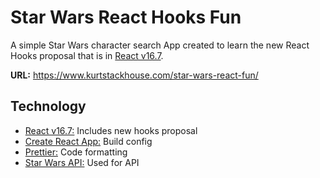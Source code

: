 # Star Wars React Hooks Fun
A simple Star Wars character search App created to learn the new React Hooks proposal that is in [React v16.7](https://reactjs.org/docs/hooks-intro.html).

**URL:** https://www.kurtstackhouse.com/star-wars-react-fun/

## Technology
* [React v16.7:](https://reactjs.org/) Includes new hooks proposal
* [Create React App:](https://github.com/facebookincubator/create-react-app) Build config
* [Prettier:](https://prettier.io/) Code formatting
* [Star Wars API:](https://swapi.co/) Used for API
